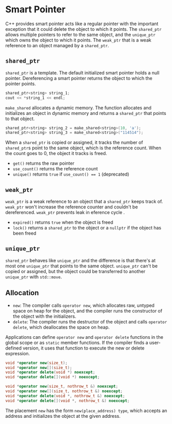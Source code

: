# Smart Pointer

C++ provides smart pointer acts like a regular pointer with the important exception that it could delete the object to which it points. The `shared_ptr` allows multiple pointers to refer to the same object, and the `unique_ptr` which owns the object to which it points. The `weak_ptr` that is a weak reference to an object managed by a `shared_ptr`.

## `shared_ptr`

`shared_ptr` is a template. The default initialized smart pointer holds a null pointer. Dereferencing a smart pointer returns the object to which the pointer points.

```cpp
shared_ptr<string> string_1;
cout << *string_1 << endl;
```

`make_shared` allocates a dynamic memory. The function allocates and initializes an object in dynamic memory and returns a `shared_ptr` that points to that object.

```cpp
shared_ptr<string> string_2 = make_shared<string>(10, 'a');
shared_ptr<string> string_3 = make_shared<string>("114514");
```

When a `shared_ptr` is copied or assigned, it tracks the number of `shared_ptr`s point to the same object, which is the reference count. When the count goes to 0, the object it tracks is freed.

- `get()` returns the raw pointer
- `use_count()` returns the reference count
- `unique()` returns `true` if `use_count() == 1` (deprecated)

## `weak_ptr`

`weak_ptr` is a weak reference to an object that a `shared_ptr` keeps track of. `weak_ptr` won't increase the reference counter and couldn't be dereferenced.  `weak_ptr` prevents leak in eference cycle .

- `expired()` returns `true` when the object is freed
- `lock()` returns a `shared_ptr` to the object or a `nullptr` if the object has been freed

## `unique_ptr`

`shared_ptr` behaves like `unique_ptr` and the difference is that there's at most one `unique_ptr` that points to the same object. `unique_ptr` can't be copied or assigned, but the object could be transferred to another `unique_ptr` with `std::move`.

## Allocation

- `new`: The compiler calls `operator new`, which allocates raw, untyped space on heap for the object, and the compiler runs the constructor of the object with the initializers.
- `delete`: The compiler runs the destructor of the object and calls `operator delete`, which deallocates the space on heap.

Applications can define `operator new` and `operator delete` functions in the global scope or as `static` member functions. If the compiler finds a user-defined version, it uses that function to execute the new or delete expression.

```cpp
void *operator new(size_t);
void *operator new[](size_t);
void *operator delete(void *) noexcept;
void *operator delete[](void *) noexcept;

void *operator new(size_t, nothrow_t &) noexcept;
void *operator new[](size_t, nothrow_t &) noexcept;
void *operator delete(void *, nothrow_t &) noexcept;
void *operator delete[](void *, nothrow_t &) noexcept;
```

The placement `new` has the form `new(place_address) type`, which accepts an address and initializes the object at the given address.
